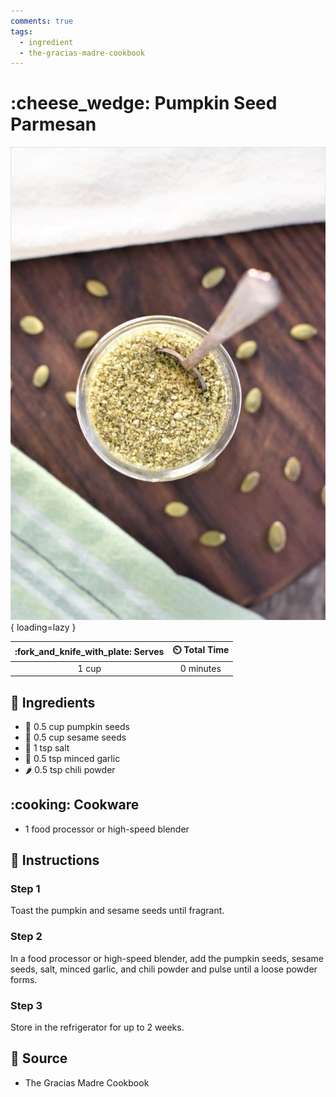 ```yaml
---
comments: true
tags:
  - ingredient
  - the-gracias-madre-cookbook
---
```

# :cheese_wedge: Pumpkin Seed Parmesan

![Pumpkin Seed Parmesan][1]{ loading=lazy }

| :fork_and_knife_with_plate: Serves | :timer_clock: Total Time |
|:----------------------------------:|:-----------------------: |
| 1 cup | 0 minutes |

## :salt: Ingredients

- :jack_o_lantern: 0.5 cup pumpkin seeds
- :seedling: 0.5 cup sesame seeds
- :salt: 1 tsp salt
- :garlic: 0.5 tsp minced garlic
- :hot_pepper: 0.5 tsp chili powder

## :cooking: Cookware

- 1 food processor or high-speed blender

## :pencil: Instructions

### Step 1

Toast the pumpkin and sesame seeds until fragrant.

### Step 2

In a food processor or high-speed blender, add the pumpkin seeds, sesame seeds, salt, minced garlic, and chili powder
and pulse until a loose powder forms.

### Step 3

Store in the refrigerator for up to 2 weeks.

## :link: Source

- The Gracias Madre Cookbook

[1]: <../assets/images/pumpkin-seed-parmesan.jpg>
